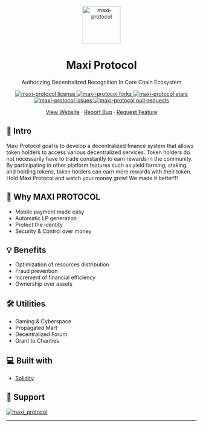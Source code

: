 <p align="center">
<img src="https://i.ibb.co/jJswccT/logo200.webp" alt="maxi-protocol" width="100" border="0">
<h1 align="center">
Maxi Protocol
</h1>
</p>
<p align="center">
Authorizing Decentralized Recognition In Core Chain Ecosystem
</p>

<p align="center">
<a href="https://github.com/maxiprotocol/maxi-protocol/blob/main/LICENSE" target="blank">
<img src="https://img.shields.io/github/license/maxiprotocol/maxi-protocol" alt="maxi-protocol license" />
</a>
<a href="https://github.com/maxiprotocol/maxi-protocol/fork" target="blank">
<img src="https://img.shields.io/github/forks/maxiprotocol/maxi-protocol?style=flat-square" alt="maxi-protocol forks"/>
</a>
<a href="https://github.com/maxiprotocol/maxi-protocol/stargazers" target="blank">
<img src="https://img.shields.io/github/stars/maxiprotocol/maxi-protocol?style=flat-square" alt="maxi-protocol stars"/>
</a>
<a href="https://github.com/maxiprotocol/maxi-protocol/issues" target="blank">
<img src="https://img.shields.io/github/issues/maxiprotocol/maxi-protocol?style=flat-square" alt="maxi-protocol issues"/>
</a>
<a href="https://github.com/maxiprotocol/maxi-protocol/pulls" target="blank">
<img src="https://img.shields.io/github/issues-pr/maxiprotocol/maxi-protocol?style=flat-square" alt="maxi-protocol pull-requests"/>
</a>
</p>

<p align="center">
    <a href="https://maxiprotocol.com/" target="blank">View Website</a>
    ·
    <a href="https://github.com/maxiprotocol/maxi-protocol/issues/new/choose">Report Bug</a>
    ·
    <a href="https://github.com/maxiprotocol/maxi-protocol/issues/new/choose">Request Feature</a>
</p>

## 🚀 Intro

Maxi Protocol goal is to develop a decentralized finance system that allows token holders to access various decentralized services. Token holders do not necessarily have to trade constantly to earn rewards in the community. By participating in other platform features such as yield farming, staking, and holding tokens, token holders can earn more rewards with their token. Hold Maxi Protocol and watch your money grow! We made it better!!!

## 🧐 Why MAXI PROTOCOL

- Mobile payment made easy
- Automatic LP generation
- Protect the identity
- Security & Control over money

## 💡 Benefits

- Optimization of resources distribution
- Fraud prevention
- Increment of financial efficiency
- Ownership over assets

## 🛠️ Utilities

- Gaming & Cyberspace
- Propagated Mart
- Decentralized Forum
- Grant to Charities

## 💻 Built with

- [Solidity](https://soliditylang.org/)

## 🙏 Support

<p align="left">
<a href="[https://twitter.com/maxi_protocol](https://twitter.com/PepeTrump0)">
<img src="[https://img.shields.io/twitter/follow/maxi_protocol?style=social](https://pbs.twimg.com/profile_images/1660022617670049795/SiF47SgL_400x400.jpg)" alt="maxi_protocol"/>
</a>
</p>

<hr>
